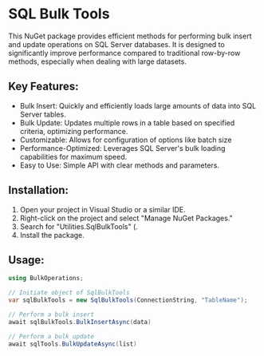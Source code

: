 <html>
<head>
<title>SQL Bulk Tools</title>
</head>
<body>

<h1>SQL Bulk Tools</h1>

<p>This NuGet package provides efficient methods for performing bulk insert and update operations on SQL Server databases. It is designed to significantly improve performance compared to traditional row-by-row methods, especially when dealing with large datasets.</p>

<h2>Key Features:</h2>

<ul>
<li>Bulk Insert: Quickly and efficiently loads large amounts of data into SQL Server tables.</li>
<li>Bulk Update: Updates multiple rows in a table based on specified criteria, optimizing performance.</li>
<li>Customizable: Allows for configuration of options like batch size</li>
<li>Performance-Optimized: Leverages SQL Server's bulk loading capabilities for maximum speed.</li>
<li>Easy to Use: Simple API with clear methods and parameters.</li>
</ul>

<h2>Installation:</h2>

<ol>
<li>Open your project in Visual Studio or a similar IDE.</li>
<li>Right-click on the project and select "Manage NuGet Packages."</li>
<li>Search for "Utilities.SqlBulkTools" (.</li>
<li>Install the package.</li>
</ol>

<h2>Usage:</h2>

```csharp
using BulkOperations;

// Initiate object of SqlBulkTools
var sqlBulkTools = new SqlBulkTools(ConnectionString, "TableName");

// Perform a bulk insert
await sqlBulkTools.BulkInsertAsync(data)

// Perform a bulk update
await sqlTools.BulkUpdateAsync(list)
